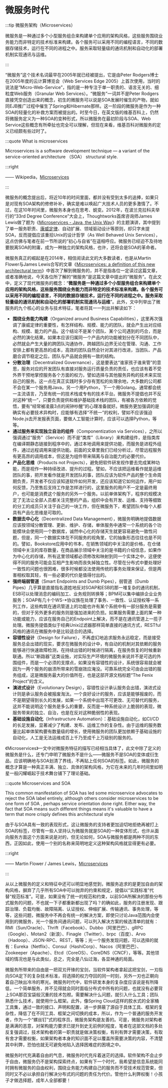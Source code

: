 # 微服务时代

:::tip 微服务架构（Microservices）

微服务是一种通过多个小型服务组合来构建单个应用的架构风格，这些服务围绕业务能力而非特定的技术标准来构建。各个服务可以采用不同的编程语言，不同的数据存储技术，运行在不同的进程之中。服务采取轻量级的通讯机制和自动化的部署机制实现通讯与运维。

:::

“微服务”这个技术名词最早在2005年就已经被提出，它是由Peter Rodgers博士在2005年度的云计算博览会（Web Services Edge 2005）上首次使用，当时的说法是“Micro-Web-Service”，指的是一种专注于单一职责的、语言无关的、细粒度Web服务（Granular Web Services）。“微服务”一词并不是Peter Rodgers直接凭空创造出来的概念，初生的微服务可以说是SOA发展时催生的产物，就如同EJB推广过程中催生了Spring和Hibernate那样。这一阶段的微服务是作为一种SOA的轻量化的补救方案而被提出的。时至今日，在英文版的维基百科上，仍然将微服务定义为一种SOA的变种形式，所以微服务在最初阶段与SOA、Web Service这些概念有所牵扯也完全可以理解，但现在来看，维基百科对微服务的定义已经颇有些过时了。

:::quote What is microservices 

Microservices is a software development technique — a variant of the service-oriented architecture （SOA） structural style.

:::right

 —— Wikipedia，[Microservices](https://en.wikipedia.org/wiki/Microservices) 

:::

微服务的概念提出后，将近10年的时间里面，都并没有受到太多的追捧，如果只是对现有SOA架构的修修补补，确实是难以唤起广大技术人员的更多激情了。不过，在这10年时间里，微服务本身也在思考、蜕变。2012年，在波兰克拉科夫举行的“33rd Degree Conference”大会上，Thoughtworks首席咨询师James Lewis做了题为《[Microservices - Java, the Unix Way](http://2012.33degree.org/talk/show/67)》的主题演讲，其中提到了单一服务职责、[康威定律](https://en.wikipedia.org/wiki/Conway%27s_law)、自动扩展、领域驱动设计等原则，却只字未提SOA，反而提倡应该重拾Unix的设计哲学（As Well Behaved Unix Services），这点仿佛与笔者在前一节所说的“初心与自省”在遥相呼应。微服务已经迫不及待地要脱离SOA的附庸，成为一种独立的架构风格，也许，还将会是SOA的革命者。

微服务真正的崛起是在2014年，相信阅读此文的大多数读者，也是从Martin Flower与James Lewis合写的文章《[Microservices: a definition of this new architectural term](https://martinfowler.com/articles/microservices.html)》中首次了解到微服务的，并不是指各位一定读过这篇文章，或者准确地说，今天各位所了解的“微服务”是这篇文章中提出的“微服务”。在此文中，定义了现代微服务的概念：“**微服务是一种通过多个小型服务组合来构建单个应用的架构风格，这些服务围绕业务能力而非特定的技术标准来构建。各个服务可以采用不同的编程语言，不同的数据存储技术，运行在不同的进程之中。服务采取轻量级的通讯机制和自动化的部署机制实现通讯与运维**”。此外，文中列举出了微服务的九个核心的业务与技术特征，笔者将其一一列出并解读如下：

- **围绕业务能力构建**（Organized around Business Capabilities），这里再次强调了康威定律的重要性，有怎样结构、规模、能力的团队，就会产生出对应结构、规模、能力的产品。这个结论不是某个团队、某个公司遇到的巧合，而是必然的演化结果。如果本应该归属同一个产品内的功能被划分在不同团队中，必然就会产生大量的跨团队沟通协作，跨越团队边界无论在管理、沟通、工作安排上都有更高昂的成本，高效的团队自然会针对其进行改进，当团队、产品磨合调节稳定之后，团队与产品就会拥有一致的结构。
- **分散治理**（Decentralized Governance），这是要表达“谁家孩子谁来管”的意思，服务对应的开发团队有直接对服务运行质量负责的责任，也应该有着不受外界干预地掌控服务各个方面的权力，譬如选择与其他服务异构的技术来实现自己的服务。这一点在真正实践时多少存有宽松的处理余地，大多数的公司都不会在某一个服务用Java，另一个用Python，下一个用Golang，通常都会统一主流语言，乃至有统一的技术栈或专有的技术平台。微服务不提倡也并不反对这种“统一”，只要负责提供和维护基础技术栈的团队，有被各方依赖的觉悟，要有“经常被凌晨3点的闹钟吵醒”的心理准备就好。微服务更加强调的是确实有必要技术异构时，应能够有选择“不统一”的权利，譬如不应该强迫Node.js去开发报表页面，要做人工智能计算时，应该可以选择Python，等等。
- **通过服务来实现独立自治的组件**（Componentization via Services），之所以强调通过“服务”（Service）而不是“类库”（Library）来构建组件，是指类库在编译期静态链接到程序中的，通过本地调用来提供功能，而服务是进程外组件，通过远程调用来提供功能。前面的文章里我们已经分析过，尽管远程服务有更高昂的调用成本，但这是为组件带来隔离与自治能力的必要代价。
- **产品化思维**（Products not Projects），避免把软件研发视作要去完成某种功能，而是视作一种持续改进、提升的过程。譬如，不应该把运维看作就是运维团队的事，把开发看作就是开发团队的事，团队应该为软件产品的整个生命周期负责，开发者不仅应该知道软件如何开发，还应该知道它如何运作，用户如何反馈，乃至售后支持工作是怎样进行的，这里服务的用户不一定是最终用户，也可能是消费这个服务的另外一个服务。以前单体架构下，程序的规模决定了无法让全部人员都关注完整的产品，组织中会有开发、运维、支持等细致的分工的成员只关注于自己的一块工作，但在微服务下，希望团队中每个人都具有产品化思维是可取的。
- **数据去中心化**（Decentralized Data Management），微服务明确地提倡数据应该按领域分散管理、更新、维护、存储，单体服务中通常一个系统的各个功能模块会使用同一个数据库，诚然中心化的存储天生就更容易避免一致性问题，但是，同一个数据实体在不同服务的视角里，它的抽象形态往往也是不同的。譬如，Bookstore应用中的书本，在销售领域的中关注的是价格，在仓储领域中关注的库存数量，在商品展示领域中关注的是书籍的介绍信息，如果作为中心化的存储，所有这里领域都必须修改和映射到同一个实体之中，这便使得不同的服务可能会互相产生影响而丧失掉独立性。尽管在分布式中要处理好一致性的问题也很困难，很多时候都没法使用传统的事务处理来保证，但是两害相权取其轻，有一些必要的代价是值得付出的。
- **强终端弱管道**（Smart Endpoints and Dumb Pipes），弱管道（Dumb Pipes）几乎算是直接指名道姓地反对SOAP和ESB的那一堆复杂的通讯机制，ESB可以处理消息的编码加工、业务规则转换等；BPM可以集中编排企业业务服务；SOAP有几十个WS-*协议族在处理了事务、一致性、认证授权等一系列工作，这些构筑在通讯管道上的功能也许有某个系统中有一部分服务是需要的，但对于另外更多的服务则是强加进来的负担。如果服务需要上面的某一种功能或能力，应该在服务自己的Endpoint上解决，而不是在通讯管道上一揽子处理。微服务提倡类似于经典Unix过滤器那样简单直接的通讯方式，RESTful风格的通讯在微服务中是比较适合的选择。
- **容错性设计**（Design for Failure），不再虚幻地追求服务永远稳定，而是接受服务总会出错的现实，要求在微服务的设计中，有自动的机制对其依赖的服务能够进行快速故障检测，在持续出错的时候进行隔离，在服务恢复的时候重新联通。所以“断路器”这类设施，对实际生产环境的微服务来说并不是可选的外围组件，而是一个必须的支撑点，如果没有容错性的设计，系统很容易就会被因为一两个服务的崩溃所带来的雪崩效应淹没。可靠系统完全可由会出错的服务组成，这是微服务最大的价值所在，也是这部开源文档标题“The Fenix Project”的含义。
- **演进式设计**（Evolutionary Design），容错性设计承认服务会出错，演进式设计则是承认服务会被报废淘汰。一个良好设计的服务，应该是能够报废的，而不是期望得到长久的发展，如果一个系统中出现不可更改、无可替代的服务，这并不能说明这个服务是多么的重要，反而是一种系统设计上脆弱的表现，微服务带来的独立、自治，也是在反对这种脆弱性的表现。
- **基础设施自动化**（Infrastructure Automation）：基础设施自动化，如CI/CD的长足发展，显著减少了构建、发布、运维工作的复杂性。由于运维的服务数量比起单体架构要有数量级的增长，使用微服务的团队更加依赖于基础设施的自动化，人工是无法运维成百上千乃至成千上万级别的服务的。

《Microservices》一文中对微服务特征的描写已经相当具体了，此文中除了定义的微服务是什么，还专门申明了微服务不是什么——微服务不是SOA的变体或衍生品，应该明确地与SOA划清了界线，不再贴上任何SOA的标签。如此，微服务的概念才算是一种真正丰满、独立、具体的架构风格，为它在未来的几年时间里如明星一般闪耀崛起于技术舞台铺下了理论基础。

:::quote Microservices and SOA

This common manifestation of SOA has led some microservice advocates to reject the SOA label entirely, although others consider microservices to be one form of SOA , perhaps service orientation done right. Either way, the fact that SOA means such different things means it's valuable to have a term that more crisply defines this architectural style

由于与SOA具有一致的表现形式，这让微服务的支持者更加迫切地拒绝再被打上SOA的标签，尽管有一些人坚持认为微服务就是SOA的一种变体形式，也许从面向服务方面这个方面来说是对的，但无论如何，SOA与微服务都是两种不同的东西，正因如此，使用一个别的名称来简明地定义这种架构风格就显得更有必要。

:::right

—— Martin Flower / James Lewis，[Microservices](https://martinfowler.com/articles/microservices.html)

:::

从以上微服务的定义和特征中还可以明显地感觉到，微服务追求的是更加自由的架构风格，摒弃了几乎所有SOA中可以抛弃的约束和规定，提倡以“实践标准”代替“规范标准”。可是，如果没有了统一的规范和约束，以前SOA所解决的那些分布式服务的问题，不也就一下子都重新都出现了吗？的确如此，服务的注册发现、跟踪治理、负载均衡、故障隔离、认证授权、伸缩扩展、传输通讯、事务处理，等等，这些问题，微服务中不再会有统一的解决方案，即使只讨论Java范围内会使用到的微服务，光一个服务间通讯问题，可以列入解决方案的候选清单的就有：RMI（Sun/Oracle）、Thrift（Facebook）、Dubbo（阿里巴巴）、gRPC（Google）、Motan2（新浪）、Finagle（Twitter）、brpc（百度）、Arvo（Hadoop）、JSON-RPC、REST，等等；光一个服务发现问题，可以选择的就有：Eureka（Netflix）、Consul（HashiCorp）、Nacos（阿里巴巴）、Zookeeper（Apache）、Etcd（CoreOS）、CoreDNS（CNCF），等等。其他领域的情况也是与此类似，总之，完全是八仙过海，各显神通的局面。

微服务所带来的自由是一把双刃开锋的宝剑，当软件架构者拿起这把宝剑，一刃指向SOA定下的复杂技术标准，将选择的权力夺回的同一时刻，另外一刃也正朝向着自己映出冷冷的寒光。微服务时代中，软件研发本身的复杂度应该说是有所降低，一个简单服务，并不见得就会同时面临分布式中所有的问题，也就没有必要背上SOA那百宝袋般沉重的技术包袱。需要解决什么问题，就引入什么工具；团队熟悉什么技术，就使用什么框架。此外，像Spring Cloud这样的胶水式的全家桶工具集，通过一致的接口、声明和配置，进一步屏蔽了源自于具体工具、框架的复杂性，降低了在不同工具、框架之间切换的成本，所以，作为一个普通的服务开发者，作为一个“螺丝钉”式的程序员，微服务架构是友善的。可是，微服务对架构者是满满的恶意，对架构能力要求已提升到史无前例的程度，笔者在这部文档的多处反复强调过，技术架构者的第一职责就是做决策权衡，有利有弊才需要决策，有取有舍才需要权衡，如果架构者本身的知识面不足以覆盖所需要决策的内容，不清楚其中利弊，恐怕也就无可避免地陷入选择困难症的困境之中。

微服务时代充满着自由的气息，微服务时代充斥着迷茫的选择。软件架构不会止步于自由，微服务仍不是架构探索终点，如果有下一个时代，我希望是信息系统能同时拥有微服务的自由权利，围绕业务能力构建自己的服务而不受技术规范管束，但同时又不必以承担自行解决分布式的问题的责任为代价。管他什么利弊权衡！小孩子才做选择题，成年人全部都要！